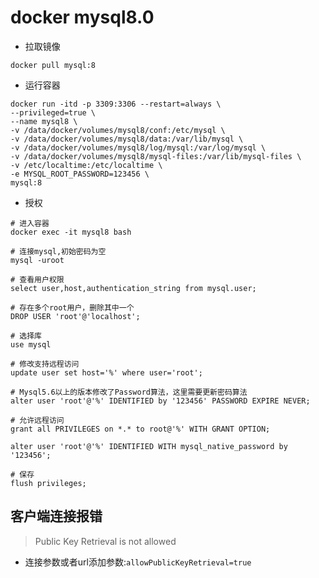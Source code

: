 # docker mysql8.0

* 拉取镜像

```shell
docker pull mysql:8
```

* 运行容器

```shell
docker run -itd -p 3309:3306 --restart=always \
--privileged=true \
--name mysql8 \
-v /data/docker/volumes/mysql8/conf:/etc/mysql \
-v /data/docker/volumes/mysql8/data:/var/lib/mysql \
-v /data/docker/volumes/mysql8/log/mysql:/var/log/mysql \
-v /data/docker/volumes/mysql8/mysql-files:/var/lib/mysql-files \
-v /etc/localtime:/etc/localtime \
-e MYSQL_ROOT_PASSWORD=123456 \
mysql:8
```

* 授权

```shell
# 进入容器
docker exec -it mysql8 bash

# 连接mysql,初始密码为空
mysql -uroot

# 查看用户权限
select user,host,authentication_string from mysql.user;

# 存在多个root用户，删除其中一个
DROP USER 'root'@'localhost';

# 选择库
use mysql

# 修改支持远程访问
update user set host='%' where user='root';

# Mysql5.6以上的版本修改了Password算法，这里需要更新密码算法
alter user 'root'@'%' IDENTIFIED by '123456' PASSWORD EXPIRE NEVER;

# 允许远程访问
grant all PRIVILEGES on *.* to root@'%' WITH GRANT OPTION;

alter user 'root'@'%' IDENTIFIED WITH mysql_native_password by '123456';

# 保存
flush privileges;
```

## 客户端连接报错

> Public Key Retrieval is not allowed

* 连接参数或者url添加参数:`allowPublicKeyRetrieval=true`

